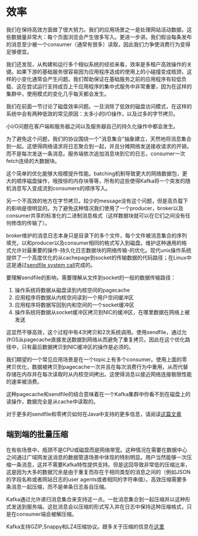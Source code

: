 # 效率

我们在保持高效方面做了很大努力。我们的应用场景之一是处理网站活动数据，这些数据量非常大：每个页面浏览会产生很多写入。更进一步讲。我们假设每条发布的消息至少被一个consumer（通常有很多）读取，因此我们力争使消费行为变得足够便宜。

我们还发现，从构建和运行多个相似系统的经验来看，效率是多租户高效操作的关键。如果下游的基础服务很容易因为应用程序造成的使用上的小碰撞变成瓶颈，这样的小变化通常会产生问题。我们帮助保证在基础服务之前的应用程序有较低负载、这在尝试运行支持成百上千应用程序的集中式服务中非常重要，因为在这样的集群中，使用模式的变化几乎每天都会发生。

我们在前面一节讨论了磁盘效率问题。一旦消除了低效的磁盘访问模式，在这样的系统中会有两种低效的常见原因：太多小的I/O操作，以及过多的字节拷贝。

小I/O问题在客户端和服务器之间以及服务器自己的持久化操作中都会发生。

为了避免这个问题，我们的协议围绕一个"消息集合"抽象建立，天然地将消息集合到一起。这使得网络请求将日志聚合到一起，并且分摊网络发送接收请求的开销，而不是每次发送一条消息。服务端依次追加消息块到它的日志，consumer一次fetch连续的大数据块。

这个简单的优化能够大规模提升性能。batching机制导致更大的网络数据包，更大的顺序磁盘操作，哦按徐的内存块等等，所有的这些使得Kafka将一个突发的随机消息写入变成流到consumers的顺序写入。

另一个不高效的地方在字节拷贝。较少的message没有这个问题，但是高负载下的影响是很明显的。为了避免这种情况我们使用了一个producer，broker以及consumer共享的标准化的二进制消息格式（这样数据块就可以在它们之间没有任何修改的传输了）。

broker维护的消息日志本身只是目录下的多个文件，每个文件被消息集合的序列填充，以和producer以及consumer相同的格式写入到磁盘。维护这种通用的格式允许对最重要的操作-持久化日志数据块的网络传输-的优化。现代unix操作系统提供了一个高度优化的从cachepage到socket的传输数据的代码路径；在Linux中这是通过[sendfile system call](http://man7.org/linux/man-pages/man2/sendfile.2.html)完成的。

要理解sendfile的影响，需要理解从文件到socket的一般的数据传输路径：

1. 操作系统将数据从磁盘读到内核空间的pagecache
2. 应用程序将数据从内核空间读到一个用户空间缓冲区
3. 应用程序将数据写回到内和空间的一个socket缓冲区
4. 操作系统将数据从socket缓冲区拷贝到NIC的缓冲区，在哪里数据在网络上被发送

这显然不够高效，这个过程中有4次拷贝和2次系统调用。使用sendfile，通过允许OS从pagecache直接发送数据到网络从而避免了重复拷贝。因此在这个优化路径中，只有最后数据拷贝到NIC缓冲区的操作是必须的。

我们期望的一个常见应用场景是在一个topic上有多个consumer。使用上面的零拷贝优化，数据被拷贝到pagecache一次并且在每次消费行为中重用，从而代替存储在内存并在每次读取时从内核空间拷出。这使得消息以接近网络连接极限性能的速率被消费。

这种pagecache和sendfile的结合意味着在一个Kafka集群中你看不到在磁盘上的读操作，数据完全是从cache中读取的。

对于更多的sendfile和零拷贝如何在Java中支持的更多信息，请阅读[这篇文章](http://www.ibm.com/developerworks/linux/library/j-zerocopy)

## 端到端的批量压缩

在有些场景中，瓶颈不是CPU或磁盘而是网络带宽。这种情况在需要在数据中心之间通过广域网发送消息的数据管道场景中体现的特别明显。用户当然能够一次压缩一条消息，这并不需要Kafka特性提供支持。但是这回导致非常低的压缩比率，这是因为大多的数据冗余是由于重复而存在于相同类型的消息之间的（例如JSON的字段名称或者网站日志的user agents或者相同的字符串值）。高效压缩需要多条消息一起压缩，而不是单条日志各自压缩。

Kafka通过允许递归消息集合来支持这一点。一批消息集合到一起压缩并以这种形式发送到服务端。这批消息会以压缩的形式写入并在日志中保持这种压缩格式，只是在consumer端会被解压缩。

Kafka支持GZIP,Snappy和LZ4压缩协议。跟多关于压缩的信息在[这里](https://cwiki.apache.org/confluence/display/KAFKA/Compression)

